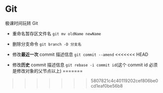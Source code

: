 # Git

极课时间玩转 Git

- 重命名暂存区文件名
  `git mv oldName newName`

- 删除分支命令
  `git branch -D 分支名`

- 修改**最近一次** commit 描述信息
  `git commit --amend`
<<<<<<< HEAD

- 修改**历史** commit 描述信息
  `git rebase -i commit id`(这个 commit id 必须是修改对象的父节点以上)
=======
>>>>>>> 5807821c4c40119202cef806be0cd1eaf0be56b8
